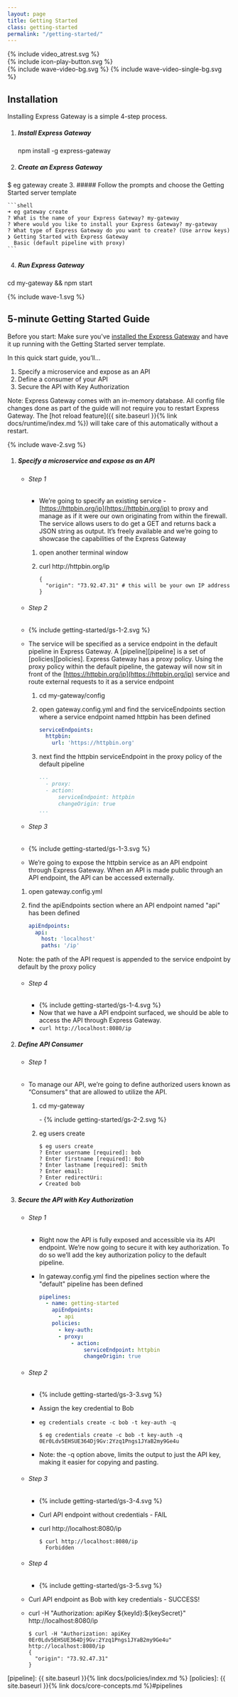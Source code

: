 ```yaml
---
layout: page
title: Getting Started
class: getting-started
permalink: "/getting-started/"
---
```

<section class="screencast-feature">
  <div class="video-aspect-ratio">
    <div class="video-border moveback">
    </div>
    <div class="video-container">
    {% include video_atrest.svg %}
    </div>
    {% include icon-play-button.svg %}
  </div>
  {% include wave-video-bg.svg %}
  {% include wave-video-single-bg.svg %}
</section>

<article class="getting-started-wrapper">
<section class="page-section-normal shape-style flex-column pseudo-wrapper" markdown="1">

## Installation

Installing Express Gateway is a simple 4-step process.

1. ##### Install Express Gateway
    <span class="codeHighlight">npm install -g express-gateway</span>
2. ##### Create an Express Gateway
  <span class="codeHighlight"> $ eg gateway create</span>
3. ##### Follow the prompts and choose the Getting Started server template

    ```shell
    ➜ eg gateway create
    ? What is the name of your Express Gateway? my-gateway
    ? Where would you like to install your Express Gateway? my-gateway
    ? What type of Express Gateway do you want to create? (Use arrow keys)
    ❯ Getting Started with Express Gateway
      Basic (default pipeline with proxy)
    ```

4. ##### Run Express Gateway
  <span class="codeHighlight">cd my-gateway && npm start</span>


</section>
<div class="svg-fix wave-1">{% include wave-1.svg %}</div>
<section class="page-section-blue flex-column pseudo-wrapper quickstart" markdown="1">

## 5-minute Getting Started Guide

Before you start: Make sure you've [installed the Express Gateway](#installation) and have it up running with the Getting Started server template.

In this quick start guide, you’ll...

1. Specify a microservice and expose as an API
2. Define a consumer of your API
3. Secure the API with Key Authorization

Note: Express Gateway comes with an in-memory database.  All config file changes done as part of the guide will not require you to restart Express Gateway.  The [hot reload feature]({{ site.baseurl }}{% link docs/runtime/index.md %}) will take care of this automatically without a restart.
</section>
<div class="svg-fix wave-2">{% include wave-2.svg %}</div>

<section class="page-section-normal shape-style shape-style-large flex-column pseudo-wrapper" markdown="1">

1. ##### Specify a microservice and expose as an API
    - ###### Step 1
      - We’re going to specify an existing service - [https://httpbin.org/ip](https://httpbin.org/ip) to proxy and manage as if it were our own originating from within the firewall. The service allows users to do get a GET and returns back a JSON string as output. It’s freely available and we’re going to showcase the capabilities of the Express Gateway

      1. <p>open another terminal window
      2. <p><span class="codeHighlight">curl http://httpbin.org/ip</span></p>

          ```shell
          {
            "origin": "73.92.47.31" # this will be your own IP address
          }
          ```

    - ###### Step 2
    - {% include getting-started/gs-1-2.svg %}
    - The service will be specified as a service endpoint in the default pipeline in Express Gateway. A [pipeline][pipeline] is a set of [policies][policies].  Express Gateway has a proxy policy. Using the proxy policy within the default pipeline, the gateway will now sit in front of the [https://httpbin.org/ip](https://httpbin.org/ip) service and route external requests to it as a service endpoint
      1. <p><span class="codeHighlight">cd my-gateway/config</span></p>
      2. <p>open <span class="codeHighlight">gateway.config.yml</span> and find the <span class="codeHighlight"> serviceEndpoints</span> section where a service endpoint named <span class="codeHighlight">httpbin</span> has been defined</p>

          ```yaml
          serviceEndpoints:
            httpbin:
              url: 'https://httpbin.org'
          ```

      3. <p>next find the <span class="codeHighlight">httpbin serviceEndpoint</span> in the <span class="codeHighlight">proxy</span> policy of the <span class="codeHighlight">default</span> pipeline</p>

          ```yaml
          ...
            - proxy:
            - action:
                serviceEndpoint: httpbin
                changeOrigin: true
          ...
          ```

    -  ###### Step 3
      - {% include getting-started/gs-1-3.svg %}
      - We’re going to expose the httpbin service as an API endpoint through Express Gateway. When an API is made public through an API endpoint, the API can be accessed externally.
      1. <p>open <span class="codeHighlight">gateway.config.yml</span></p>
      2. <p>find the <span class="codeHighlight"> apiEndpoints</span> section where an API endpoint named "api" has been defined</p>

          ```yaml
          apiEndpoints:
            api:
              host: 'localhost'
              paths: '/ip'
          ```

    Note: the path of the API request is appended to the service endpoint by default by the proxy policy

    - ###### Step 4
      - {% include getting-started/gs-1-4.svg %}
      - Now that we have a API endpoint surfaced, we should be able to access the API through Express Gateway.
      - `curl http://localhost:8080/ip`

2. ##### Define API Consumer
    - ###### Step 1
    - To manage our API, we’re going to define authorized users known as “Consumers” that are allowed to utilize the API.
      1. <p><span class="codeHighlight">cd my-gateway</span></p>
          - {% include getting-started/gs-2-2.svg %}
      2. <p><span class="codeHighlight">eg users create</span></p>

          ```shell
          $ eg users create
          ? Enter username [required]: bob
          ? Enter firstname [required]: Bob
          ? Enter lastname [required]: Smith
          ? Enter email:
          ? Enter redirectUri:
          ✔ Created bob
          ```

3. ##### Secure the API with Key Authorization
    - ###### Step 1
      - Right now the API is fully exposed and accessible via its API endpoint. We’re now going to secure it with key authorization. To do so we’ll add the key authorization policy to the default pipeline.
      - In <span class="codeHighlight">gateway.config.yml</span> find the <span class="codeHighlight"> pipelines</span> section where the "default" pipeline has been defined

          ```yaml
          pipelines:
            - name: getting-started
              apiEndpoints:
                - api
              policies:
                - key-auth:
                - proxy:
                    - action:
                        serviceEndpoint: httpbin
                        changeOrigin: true
          ```

    - ###### Step 2
      - {% include getting-started/gs-3-3.svg %}
      - Assign the key credential to Bob
      - `eg credentials create -c bob -t key-auth -q`

          ```shell
          $ eg credentials create -c bob -t key-auth -q
          0Er0Ldv5EHSUE364Dj9Gv:2Yzq1Pngs1JYaB2my9Ge4u
          ```

      - Note: the -q option above, limits the output to just the API key, making it easier for copying and pasting.

    - ###### Step 3
      - {% include getting-started/gs-3-4.svg %}
      - <p>Curl API endpoint without credentials - FAIL</p>
      - <p><span class="codeHighlight">curl http://localhost:8080/ip</span></p>

          ```shell
          $ curl http://localhost:8080/ip
            Forbidden
          ```

    - ###### Step 4
      - {% include getting-started/gs-3-5.svg %}
    - <p>Curl API endpoint as Bob with key credentials - SUCCESS!</p>
    - <p><span class="codeHighlight">curl -H "Authorization: apiKey ${keyId}:${keySecret}" http://localhost:8080/ip</span></p>

        ```shell
        $ curl -H "Authorization: apiKey 0Er0Ldv5EHSUE364Dj9Gv:2Yzq1Pngs1JYaB2my9Ge4u" http://localhost:8080/ip
        {
          "origin": "73.92.47.31"
        }
        ```

</section>
</article>

[pipeline]: {{ site.baseurl }}{% link docs/policies/index.md %}
[policies]: {{ site.baseurl }}{% link docs/core-concepts.md %}#pipelines